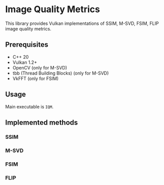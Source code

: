 # Image Quality Metrics
This library provides Vulkan implementations of SSIM, M-SVD, FSIM, FLIP
image quality metrics.

## Prerequisites
- C++ 20
- Vulkan 1.2+
- OpenCV (only for M-SVD)
- tbb (Thread Building Blocks) (only for M-SVD)
- VkFFT (only for FSIM)

## Usage
Main executable is `IQM`. 

## Implemented methods
### SSIM
### M-SVD
### FSIM
### FLIP